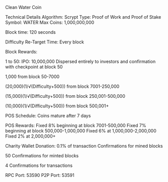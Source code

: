 Clean Water Coin

Technical Details
Algorithm: Scrypt
Type: Proof of Work and Proof of Stake
Symbol: WATER
Max Coins: 1,000,000,000

Block time: 120 seconds

Difficulty Re-Target Time: Every block


Block Rewards: 

1 to 50: IPO: 10,000,000 Dispersed entirely to investors and confirmation with checkpoint at block 50

1,000 from block 50-7000

(20,000)(1/√(Difficulty+500)) from block 7001-250,000

(15,000)(1/√(Difficulty+500)) from block 250,001-500,000

(10,000)(1/√(Difficulty+500)) from block 500,001+


POS Schedule: Coins mature after 7 days 

POS Rewards: 	Fixed 8% beginning at block 7001-500,000 
				Fixed 7% beginning at block 500,000-1,000,000 
				Fixed 6% at 1,000,000-2,000,000 
				Fixed 2% at 2,000,000+



Charity Wallet Donation: 
				0.1% of transaction Confirmations for mined blocks
				

50 Confirmations for minted blocks

4 Confirmations for transactions


RPC Port: 53590 
P2P Port: 53591

